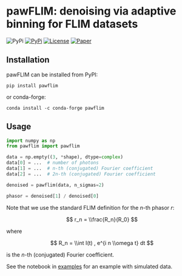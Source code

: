 # pawFLIM: denoising via adaptive binning for FLIM datasets

![PyPi](https://img.shields.io/pypi/pyversions/pawflim.svg)
[![PyPi](https://img.shields.io/pypi/v/pawflim.svg)](https://pypi.python.org/pypi/pawflim)
[![License](https://img.shields.io/github/license/maurosilber/smo)](https://opensource.org/licenses/MIT)
[![Paper](https://img.shields.io/badge/DOI-10.1088%2F2050--6120%2Faa72ab-green)](https://doi.org/10.1088/2050-6120/aa72ab)

## Installation

pawFLIM can be installed from PyPI:

```
pip install pawflim
```

or conda-forge:

```
conda install -c conda-forge pawflim
```

## Usage

```python
import numpy as np
from pawflim import pawflim

data = np.empty((3, *shape), dtype=complex)
data[0] = ...  # number of photons
data[1] = ...  # n-th (conjugated) Fourier coefficient
data[2] = ...  # 2n-th (conjugated) Fourier coefficient

denoised = pawflim(data, n_sigmas=2)

phasor = denoised[1] / denoised[0]
```

Note that we use the standard FLIM definition for the $n$-th phasor $r$:

$$ r_n = \\frac{R_n}{R_0} $$

where

$$ R_n = \\int I(t) , e^{i n \\omega t} dt $$

is the $n$-th (conjugated) Fourier coefficient.

See the notebook in
[examples](https://github.com/maurosilber/pawflim/blob/main/examples/simulated_data.ipynb)
for an example with simulated data.
